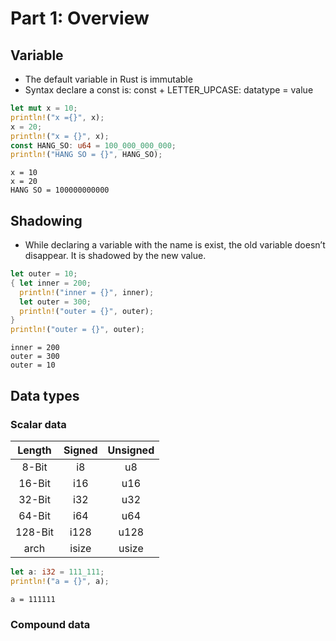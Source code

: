 # Part 1: Overview

## Variable

  - The default variable in Rust is immutable
  - Syntax declare a const is: const + LETTER\_UPCASE: datatype = value

<!-- end list -->

``` rust
let mut x = 10;
println!("x ={}", x);
x = 20; 
println!("x = {}", x);
const HANG_SO: u64 = 100_000_000_000;
println!("HANG SO = {}", HANG_SO);
```

``` stdout
x = 10
x = 20
HANG SO = 100000000000
```

## Shadowing

  - While declaring a variable with the name is exist, the old variable
    doesn’t disappear. It is shadowed by the new value.

<!-- end list -->

``` rust
let outer = 10; 
{ let inner = 200; 
  println!("inner = {}", inner); 
  let outer = 300; 
  println!("outer = {}", outer); 
}
println!("outer = {}", outer);
```

``` stdout
inner = 200
outer = 300
outer = 10
```

## Data types

### Scalar data

| Length  | Signed | Unsigned |
| :-----: | :----: | :------: |
|  8-Bit  |   i8   |    u8    |
| 16-Bit  |  i16   |   u16    |
| 32-Bit  |  i32   |   u32    |
| 64-Bit  |  i64   |   u64    |
| 128-Bit |  i128  |   u128   |
|  arch   | isize  |  usize   |

``` rust
let a: i32 = 111_111;
println!("a = {}", a);
```

``` stdout
a = 111111
```

### Compound data
